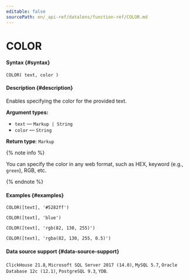 ```yaml
---
editable: false
sourcePath: en/_api-ref/datalens/function-ref/COLOR.md
---
```


# COLOR



#### Syntax {#syntax}


```
COLOR( text, color )
```

#### Description {#description}
Enables specifying the color for the provided text.

**Argument types:**
- `text` — `Markup | String`
- `color` — `String`


**Return type**: `Markup`

{% note info %}

You can specify the color in any web format, such as HEX, keyword (e.g., `green`), RGB, etc.

{% endnote %}


#### Examples {#examples}

```
COLOR([text], '#5282ff')
```

```
COLOR([text], 'blue')
```

```
COLOR([text], 'rgb(82, 130, 255)')
```

```
COLOR([text], 'rgba(82, 130, 255, 0.5)')
```


#### Data source support {#data-source-support}

`ClickHouse 21.8`, `Microsoft SQL Server 2017 (14.0)`, `MySQL 5.7`, `Oracle Database 12c (12.1)`, `PostgreSQL 9.3`, `YDB`.
